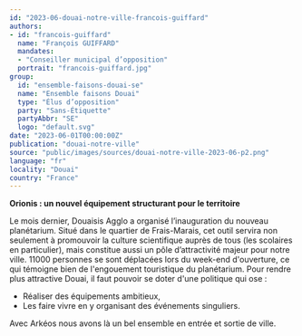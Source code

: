```yaml
---
id: "2023-06-douai-notre-ville-francois-guiffard"
authors:
- id: "francois-guiffard"
  name: "François GUIFFARD"
  mandates: 
  - "Conseiller municipal d’opposition"
  portrait: "francois-guiffard.jpg"
group:
  id: "ensemble-faisons-douai-se"
  name: "Ensemble faisons Douai"
  type: "Élus d’opposition"
  party: "Sans-Étiquette"
  partyAbbr: "SE"
  logo: "default.svg"
date: "2023-06-01T00:00:00Z"
publication: "douai-notre-ville"
source: "public/images/sources/douai-notre-ville-2023-06-p2.png"
language: "fr"
locality: "Douai"
country: "France"
---
```


**Orionis : un nouvel équipement structurant pour le territoire**

Le mois dernier, Douaisis Agglo a organisé l’inauguration du nouveau planétarium. Situé dans le quartier de Frais-Marais, cet outil servira non seulement à promouvoir la culture scientifique auprès de tous (les scolaires en particulier), mais constitue aussi un pôle d’attractivité majeur pour notre ville. 11000 personnes se sont déplacées lors du week-end d'ouverture, ce qui témoigne bien de l'engouement touristique du planétarium. Pour rendre plus attractive Douai, il faut pouvoir se doter d'une politique qui ose :
- Réaliser des équipements ambitieux,
- Les faire vivre en y organisant des événements singuliers.

Avec Arkéos nous avons là un bel ensemble en entrée et sortie de ville.
